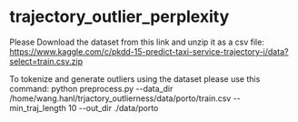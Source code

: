 # trajectory_outlier_perplexity

Please Download the dataset from this link and unzip it as a csv file: https://www.kaggle.com/c/pkdd-15-predict-taxi-service-trajectory-i/data?select=train.csv.zip

To tokenize and generate outliers using the dataset please use this command: python preprocess.py --data_dir /home/wang.hanl/trjactory_outlierness/data/porto/train.csv --min_traj_length 10 --out_dir ./data/porto

